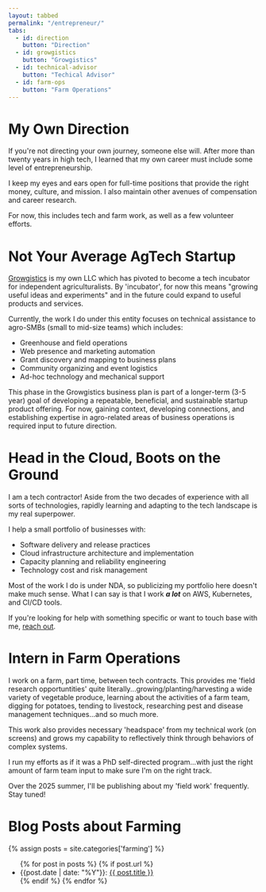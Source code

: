```yaml
---
layout: tabbed
permalink: "/entrepreneur/"
tabs:
  - id: direction
    button: "Direction"
  - id: growgistics
    button: "Growgistics"
  - id: technical-advisor
    button: "Techical Advisor"
  - id: farm-ops
    button: "Farm Operations"
---
```


<div class="summary-sections">

<div id="direction" class="tabcontent active" style="display: block;">

<div markdown="1">

# My Own Direction

If you're not directing your own journey, someone else will. After more than twenty years in high tech, I learned that my own career must include some level of entrepreneurship.

I keep my eyes and ears open for full-time positions that provide the right money, culture, and mission. I also maintain other avenues of compensation and career research.

For now, this includes tech and farm work, as well as a few volunteer efforts.

</div>

</div>

<div id="growgistics" class="tabcontent">

<div markdown="1">

# Not Your Average AgTech Startup

[Growgistics](https://growgistics.io) is my own LLC which has pivoted to become a tech incubator for independent agriculturalists. By 'incubator', for now this means "growing useful ideas and experiments" and in the future could expand to useful products and services.

Currently, the work I do under this entity focuses on technical assistance to agro-SMBs (small to mid-size teams) which includes:

* Greenhouse and field operations
* Web presence and marketing automation
* Grant discovery and mapping to business plans
* Community organizing and event logistics
* Ad-hoc technology and mechanical support

This phase in the Growgistics business plan is part of a longer-term (3-5 year) goal of developing a repeatable, beneficial, and sustainable startup product offering. For now, gaining context, developing connections, and establishing expertise in agro-related areas of business operations is required input to future direction.

</div>

</div>

<div id="technical-advisor" class="tabcontent">

<div markdown="1">

# Head in the Cloud, Boots on the Ground

I am a tech contractor! Aside from the two decades of experience with all sorts of technologies, rapidly learning and adapting to the tech landscape is my real superpower.

I help a small portfolio of businesses with:

* Software delivery and release practices
* Cloud infrastructure architecture and implementation
* Capacity planning and reliability engineering
* Technology cost and risk management

Most of the work I do is under NDA, so publicizing my portfolio here doesn't make much sense. What I can say is that I work ***a lot*** on AWS, Kubernetes, and CI/CD tools.

If you're looking for help with something specific or want to touch base with me, [reach out](/contact/).

</div>

</div>

<div id="farm-ops" class="tabcontent">

<div markdown="1">

# Intern in Farm Operations

I work on a farm, part time, between tech contracts. This provides me 'field research opportuntities' quite literally...growing/planting/harvesting a wide variety of vegetable produce, learning about the activities of a farm team, digging for potatoes, tending to livestock, researching pest and disease management techniques...and so much more.

This work also provides necessary 'headspace' from my technical work (on screens) and grows my capability to reflectively think through behaviors of complex systems.

I run my efforts as if it was a PhD self-directed program...with just the right amount of farm team input to make sure I'm on the right track.

Over the 2025 summer, I'll be publishing about my 'field work' frequently. Stay tuned! 

# Blog Posts about Farming
{% assign posts = site.categories['farming'] %}
<ul>
{% for post in posts %}
    {% if post.url %}
        <li>{{post.date | date: "%Y"}}: <a href="{{ post.url }}">{{ post.title }}</a></li>
    {% endif %}
{% endfor %}
</ul>

</div>

</div>

</div>

<style type="text/css">
a.li-more {
  cursor: pointer;
  color: #ccc;
  font-size: 0.7em;
}
.li-more-hidden {
  display: none;
}
</style>

<script type="text/javascript">
(function() {
  var elements = [$("#pm-years-toggle-link")]
  $(elements).each(function(i,a) {
    a.removeClass('li-more-hidden')
    a.click(toggleListMore);
    a.removeAttr('href')
    setListMoreVisibility(a,false)
  })

})();

function toggleListMore() {
  var a = $(this)
  var li = a.parent()
  var ul = li.find('ul')
  setListMoreVisibility(a,ul.hasClass('li-more-hidden'))
}
function setListMoreVisibility(a,isVisible) {
  var li = a.parent()
  var ul = li.find('ul')
  if(isVisible) {
    a.text('... [hide detail]')
    ul.removeClass('li-more-hidden')
  } else {
    a.text('... [show detail]')
    ul.addClass('li-more-hidden')
  }
}
</script>